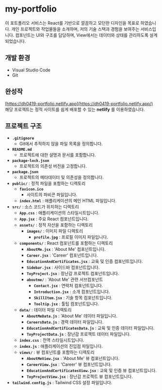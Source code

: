 # my-portfolio
이 포트폴리오 서비스는 React를 기반으로 깔끔하고 모던한 디자인을 목표로 하였습니다. 
개인 프로젝트와 작업물들을 소개하며, 저의 기술 스택과 경험을 보여주는 서비스입니다. 
컴포넌트는 UI와 구조를 담당하며, View에서는 데이터와 상태를 관리하도록 설계되었습니다.


## 개발 환경
* Visual Studio Code
* Git

## 완성작
[https://dh0419-portfolio.netlify.app](https://dh0419-portfolio.netlify.app/)
해당 프로젝트는 정적 사이트를 쉽게 배포할 수 있는 **netlify** 를 이용하였습니다.

## 프로젝트 구조

- **`.gitignore`**
  - Git에서 추적하지 않을 파일 목록을 정의합니다.
- **`README.md`**
  - 프로젝트에 대한 설명과 문서를 포함합니다.
- **`package-lock.json`**
  - 프로젝트의 의존성 버전을 고정합니다.
- **`package.json`**
  - 프로젝트의 메타데이터 및 의존성을 정의합니다.
- **`public/`** : 정적 파일을 포함하는 디렉토리
  - **`favicon.ico`**
    - 사이트의 파비콘 파일입니다.
  - **`index.html`** : 애플리케이션의 메인 HTML 파일입니다.
- **`src/`** : 소스 코드가 위치하는 디렉토리
  - **`App.css`** : 애플리케이션의 스타일시트입니다.
  - **`App.jsx`** : 주요 React 컴포넌트입니다.
  - **`assets/`** : 정적 자산을 포함하는 디렉토리
    - **`images/`** : 이미지 파일 디렉토리
      - **`profile.jpg`** : 프로필 이미지 파일입니다.
  - **`components/`** : React 컴포넌트를 포함하는 디렉토리
    - **`AboutMe.jsx`** : 'About Me' 컴포넌트입니다.
    - **`Career.jsx`** : 'Career' 컴포넌트입니다.
    - **`EducationAndCertificates.jsx`** : 교육 및 인증 컴포넌트입니다.
    - **`Sidebar.jsx`** : 사이드바 컴포넌트입니다.
    - **`ToyProject.jsx`** : 장난감 프로젝트 컴포넌트입니다.
    - **`aboutme/`** : 'About Me' 관련 서브컴포넌트
      - **`Contact.jsx`** : 연락처 컴포넌트입니다.
      - **`Introduction.jsx`** : 소개 컴포넌트입니다.
      - **`SkillItem.jsx`** : 기술 항목 컴포넌트입니다.
      - **`Tooltip.jsx`** : 툴팁 컴포넌트입니다.
  - **`data/`** : 데이터 파일 디렉토리
    - **`AboutMeData.js`** : 'About Me' 데이터 파일입니다.
    - **`CareersData.js`** : 경력 데이터 파일입니다.
    - **`EducationAndCertificatesData.js`** : 교육 및 인증 데이터 파일입니다.
    - **`ToyProjectData.js`** : 장난감 프로젝트 데이터 파일입니다.
  - **`index.css`** : 전역 스타일시트입니다.
  - **`index.js`** : 애플리케이션의 진입점 파일입니다.
  - **`views/`** : 뷰 컴포넌트를 포함하는 디렉토리
    - **`AboutMeView.jsx`** : 'About Me' 뷰 컴포넌트입니다.
    - **`CareerView.jsx`** : 'Career' 뷰 컴포넌트입니다.
    - **`EducationAndCertificatesView.jsx`** : 교육 및 인증 뷰 컴포넌트입니다.
    - **`ToyProjectView.jsx`** : 장난감 프로젝트 뷰 컴포넌트입니다.
- **`tailwind.config.js`** : Tailwind CSS 설정 파일입니다.
